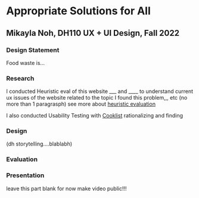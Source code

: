 # Appropriate Solutions for All

## Mikayla Noh, DH110 UX + UI Design, Fall 2022

### Design Statement
Food waste is...

### Research
I conducted Heuristic eval of this website ___ and ____ to understand current ux issues of the website related to the topic 
I found this problem,,, etc (no more than 1 paragrasph)
see more about [heuristic evaluation](www.)

I also conducted Usability Testing with [Cooklist](www.)
rationalizing and finding 
### Design
(dh storytelling....blablabh)

### Evaluation

### Presentation
leave this part blank for now 
make video public!!!
